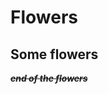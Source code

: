 <!-- TITLE: Flowers -->
<!-- SUBTITLE: A quick summary of Flowers -->

# Flowers

## Some flowers

***~~end of the flowers~~***